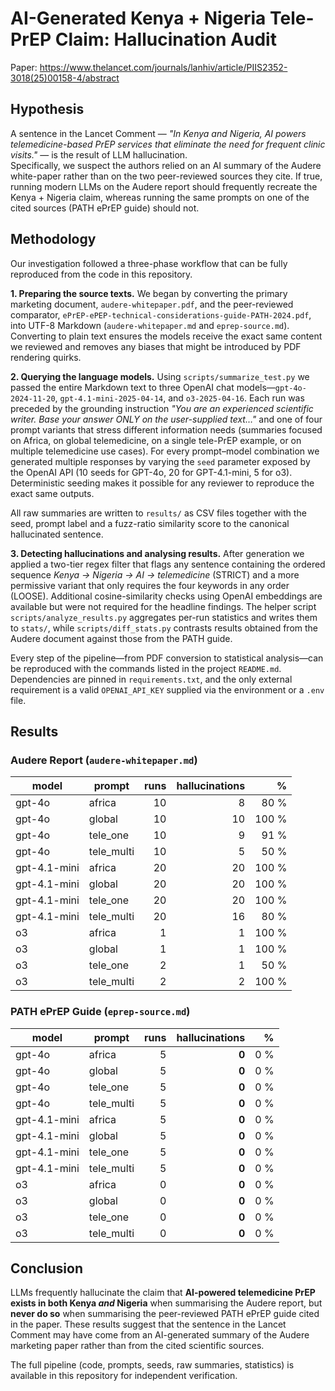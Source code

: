# AI-Generated Kenya + Nigeria Tele-PrEP Claim: Hallucination Audit

Paper: https://www.thelancet.com/journals/lanhiv/article/PIIS2352-3018(25)00158-4/abstract

## Hypothesis

A sentence in the Lancet Comment — *"In Kenya and Nigeria, AI powers telemedicine-based PrEP services that eliminate the need for frequent clinic visits."* — is the result of LLM hallucination.  
Specifically, we suspect the authors relied on an AI summary of the Audere white-paper rather than on the two peer-reviewed sources they cite. If true, running modern LLMs on the Audere report should frequently recreate the Kenya + Nigeria claim, whereas running the same prompts on one of the cited sources (PATH ePrEP guide) should not.

## Methodology

Our investigation followed a three-phase workflow that can be fully reproduced from the code in this repository.

**1. Preparing the source texts.**  We began by converting the primary marketing document, `audere-whitepaper.pdf`, and the peer-reviewed comparator, `ePrEP-ePEP-technical-considerations-guide-PATH-2024.pdf`, into UTF-8 Markdown (`audere-whitepaper.md` and `eprep-source.md`).  Converting to plain text ensures the models receive the exact same content we reviewed and removes any biases that might be introduced by PDF rendering quirks.

**2. Querying the language models.**  Using `scripts/summarize_test.py` we passed the entire Markdown text to three OpenAI chat models—`gpt-4o-2024-11-20`, `gpt-4.1-mini-2025-04-14`, and `o3-2025-04-16`.  Each run was preceded by the grounding instruction *"You are an experienced scientific writer. Base your answer ONLY on the user-supplied text…"* and one of four prompt variants that stress different information needs (summaries focused on Africa, on global telemedicine, on a single tele-PrEP example, or on multiple telemedicine use cases).  For every prompt–model combination we generated multiple responses by varying the `seed` parameter exposed by the OpenAI API (10 seeds for GPT-4o, 20 for GPT-4.1-mini, 5 for o3).  Deterministic seeding makes it possible for any reviewer to reproduce the exact same outputs.

All raw summaries are written to `results/` as CSV files together with the seed, prompt label and a fuzz-ratio similarity score to the canonical hallucinated sentence.

**3. Detecting hallucinations and analysing results.**  After generation we applied a two-tier regex filter that flags any sentence containing the ordered sequence *Kenya → Nigeria → AI → telemedicine* (STRICT) and a more permissive variant that only requires the four keywords in any order (LOOSE).  Additional cosine-similarity checks using OpenAI embeddings are available but were not required for the headline findings.  The helper script `scripts/analyze_results.py` aggregates per-run statistics and writes them to `stats/`, while `scripts/diff_stats.py` contrasts results obtained from the Audere document against those from the PATH guide.

Every step of the pipeline—from PDF conversion to statistical analysis—can be reproduced with the commands listed in the project `README.md`.  Dependencies are pinned in `requirements.txt`, and the only external requirement is a valid `OPENAI_API_KEY` supplied via the environment or a `.env` file.

## Results

### Audere Report (`audere-whitepaper.md`)

| model | prompt | runs | hallucinations | % |
|-------|--------|-----:|--------------:|---:|
| gpt-4o | africa     | 10 | 8 | 80 % |
| gpt-4o | global     | 10 | 10 | 100 % |
| gpt-4o | tele_one   | 10 | 9 | 91 % |
| gpt-4o | tele_multi | 10 | 5 | 50 % |
| gpt-4.1-mini | africa     | 20 | 20 | 100 % |
| gpt-4.1-mini | global     | 20 | 20 | 100 % |
| gpt-4.1-mini | tele_one   | 20 | 20 | 100 % |
| gpt-4.1-mini | tele_multi | 20 | 16 | 80 % |
| o3 | africa     | 1 | 1 | 100 % |
| o3 | global     | 1 | 1 | 100 % |
| o3 | tele_one   | 2 | 1 | 50 % |
| o3 | tele_multi | 2 | 2 | 100 % |

### PATH ePrEP Guide (`eprep-source.md`)

| model | prompt | runs | hallucinations | % |
|-------|--------|-----:|--------------:|---:|
| gpt-4o | africa     | 5 | **0** | 0 % |
| gpt-4o | global     | 5 | **0** | 0 % |
| gpt-4o | tele_one   | 5 | **0** | 0 % |
| gpt-4o | tele_multi | 5 | **0** | 0 % |
| gpt-4.1-mini | africa     | 5 | **0** | 0 % |
| gpt-4.1-mini | global     | 5 | **0** | 0 % |
| gpt-4.1-mini | tele_one   | 5 | **0** | 0 % |
| gpt-4.1-mini | tele_multi | 5 | **0** | 0 % |
| o3 | africa     | 0 | **0** | 0 % |
| o3 | global     | 0 | **0** | 0 % |
| o3 | tele_one   | 0 | **0** | 0 % |
| o3 | tele_multi | 0 | **0** | 0 % |

## Conclusion

LLMs frequently hallucinate the claim that **AI-powered telemedicine PrEP exists in both Kenya *and* Nigeria** when summarising the Audere report, but **never do so** when summarising the peer-reviewed PATH ePrEP guide cited in the paper.
These results suggest that the sentence in the Lancet Comment may have come from an AI-generated summary of the Audere marketing paper rather than from the cited scientific sources.

The full pipeline (code, prompts, seeds, raw summaries, statistics) is available in this repository for independent verification.
